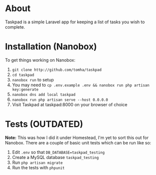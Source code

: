 # About
Taskpad is a simple Laravel app for keeping a list of tasks you wish to complete.

# Installation (Nanobox)
To get things working on Nanobox:
1. `git clone http://github.com/tomha/taskpad`
2. `cd taskpad`
3. `nanobox run` to setup
3. You may need to `cp .env.example .env && nanobox run php artisan 
key:generate`
4. `nanobox dns add local taskpad`
5. `nanobox run php artisan serve --host 0.0.0.0`
6. Visit Taskpad at taskpad:8000 on your browser of choice

# Tests (OUTDATED)
**Note:** This was how I did it under Homestead, I'm yet to sort this out for Nanobox.
There are a couple of basic unit tests which can be run like so:
1. Edit `.env` so that `DB_DATABASE=taskpad_testing`
2. Create a MySQL database `taskpad_testing`
3. Run `php artisan migrate`
4. Run the tests with `phpunit`

